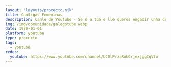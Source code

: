 ```yaml
---
layout: 'layouts/proxecto.njk'
title: Cantigas Femeninas
description: Canle de Youtube - Se é a túa e lle queres engadir unha descripción e etiquetas, ponte en contacto con nós.
img: /img/comunidade/galegotube.webp
date: 1970-01-01
platform: youtube
type: proxecto
tags:
  - youtube
redes:
  youtube: https://www.youtube.com/channel/UC0lFrzaRubGrjexjggIqV7w
---
```


